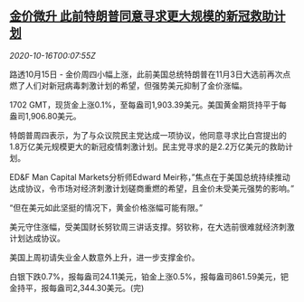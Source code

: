 <!--1602807800000-->
[金价微升 此前特朗普同意寻求更大规模的新冠救助计划](https://cn.reuters.com/article/global-precious-metals-1015-thur-idCNKBS27100F)
------

<div><i>2020-10-16T00:07:55Z</i></div><p>路透10月15日 - 金价周四小幅上涨，此前美国总统特朗普在11月3日大选前再次点燃了人们对新冠病毒刺激计划的希望，但强势美元抑制了金价涨幅。</p><p>1702 GMT，现货金上涨0.1%，至每盎司1,903.39美元。美国黄金期货持平于每盎司1,906.80美元。</p><p>特朗普周四表示，为了与众议院民主党达成一项协议，他同意寻求比白宫提出的1.8万亿美元规模更大的新冠疫情刺激计划。民主党寻求的是2.2万亿美元的救助计划。</p><p>ED&amp;F Man Capital Markets分析师Edward Meir称，”焦点在于美国总统持续推动达成协议，令市场对经济刺激计划磋商重燃的希望，且金价未受美元强势的影响。”</p><p>“但在美元如此坚挺的情况下，黄金价格涨幅可能有限。”</p><p>美元守住涨幅，受美国财长努钦周三讲话支撑。努钦称，在大选前很难就经济刺激计划达成协议。</p><p>美国上周初请失业金人数意外上升，进一步支撑金价。</p><p>白银下跌0.7%，报每盎司24.11美元，铂金上涨0.5%，报每盎司861.59美元，钯金持平，报每盎司2,344.30美元。(完)</p>
